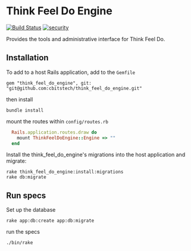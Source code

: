 # Think Feel Do Engine

[![Build Status](https://travis-ci.org/cbitstech/think_feel_do_engine.svg)](https://travis-ci.org/cbitstech/think_feel_do_engine) [![security](https://hakiri.io/github/cbitstech/think_feel_do_engine/master.svg)](https://hakiri.io/github/cbitstech/think_feel_do_engine/master)

Provides the tools and administrative interface for Think Feel Do.

## Installation

To add to a host Rails application, add to the `Gemfile`

    gem "think_feel_do_engine", git: "git@github.com:cbitstech/think_feel_do_engine.git"

then install

    bundle install

mount the routes within ```config/routes.rb```

```ruby
  Rails.application.routes.draw do
    mount ThinkFeelDoEngine::Engine => ""
  end
```

Install the think_feel_do_engine's migrations into the host application and migrate:
```console
rake think_feel_do_engine:install:migrations
rake db:migrate
```

## Run specs

Set up the database

    rake app:db:create app:db:migrate

run the specs

    ./bin/rake
